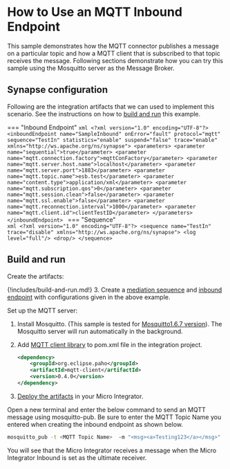 # How to Use an MQTT Inbound Endpoint

This sample demonstrates how the MQTT connector publishes a message on a
particular topic and how a MQTT client that is subscribed to that topic
receives the message. 
Following sections demonstrate how you can try this sample using the
Mosquitto server as the Message Broker.

## Synapse configuration

Following are the integration artifacts that we can used to implement this scenario. See the instructions on how to [build and run](#build-and-run) this example.

=== "Inbound Endpoint"
    ```xml
    <?xml version="1.0" encoding="UTF-8"?>
    <inboundEndpoint name="SampleInbound" onError="fault" protocol="mqtt" sequence="TestIn" statistics="enable" suspend="false" trace="enable" xmlns="http://ws.apache.org/ns/synapse">
        <parameters>
            <parameter name="sequential">true</parameter>
            <parameter name="mqtt.connection.factory">mqttConFactory</parameter>
            <parameter name="mqtt.server.host.name">localhost</parameter>
            <parameter name="mqtt.server.port">1883</parameter>
            <parameter name="mqtt.topic.name">esb.test</parameter>
            <parameter name="content.type">application/xml</parameter>
            <parameter name="mqtt.subscription.qos">0</parameter>
            <parameter name="mqtt.session.clean">false</parameter>
            <parameter name="mqtt.ssl.enable">false</parameter>
            <parameter name="mqtt.reconnection.interval">1000</parameter>
            <parameter name="mqtt.client.id">clientTestID</parameter>
        </parameters>
    </inboundEndpoint>
    ```
=== "Sequence"    
    ```xml
    <?xml version="1.0" encoding="UTF-8"?>
    <sequence name="TestIn" trace="disable" xmlns="http://ws.apache.org/ns/synapse">
       <log level="full"/>
       <drop/>
    </sequence>
    ```

## Build and run

Create the artifacts:

{!includes/build-and-run.md!}
3. Create a [mediation sequence]({{base_path}}/develop/creating-artifacts/creating-reusable-sequences) and [inbound endpoint]({{base_path}}/develop/creating-artifacts/creating-an-inbound-endpoint) with configurations given in the above example.

Set up the MQTT server:

1. Install Mosquitto. (This sample is tested for [Mosquitto1.6.7 version](https://mosquitto.org/download/)). The Mosquitto server will run automatically in the background.
2. Add [MQTT client library](https://mvnrepository.com/artifact/org.eclipse.paho/mqtt-client/0.4.0) to pom.xml file in the integration project.
    ```xml
    <dependency>
        <groupId>org.eclipse.paho</groupId>
        <artifactId>mqtt-client</artifactId>
        <version>0.4.0</version>
    </dependency>
    ```

3. [Deploy the artifacts]({{base_path}}/develop/deploy-artifacts) in your Micro Integrator.

Open a new terminal and enter the below command to send an MQTT message using mosquitto-pub. Be sure to enter the MQTT Topic Name you entered when creating the inbound endpoint as shown below.

```bash
mosquitto_pub -t <MQTT Topic Name>  -m "<msg><a>Testing123</a></msg>"
```

You will see that the Micro Integrator receives a message when the Micro Integrator Inbound is set as the ultimate receiver.

